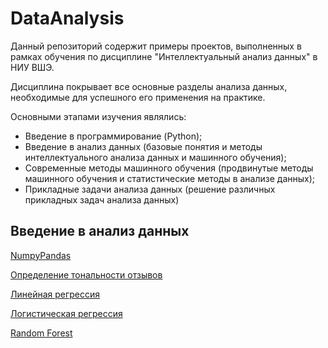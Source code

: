 # DataAnalysis
Данный репозиторий содержит примеры проектов, выполненных в рамках обучения по дисциплине "Интеллектуальный анализ данных" в НИУ ВШЭ.

Дисциплина покрывает все основные разделы анализа данных, необходимые для успешного его применения на практике.

Основными этапами изучения являлись:
<ul>
  <li>Введение в программирование (Python);</li>
  <li>Введение в анализ данных (базовые понятия и методы интеллектуального анализа данных и машинного обучения);</li>
  <li>Современные методы машинного обучения (продвинутые методы машинного обучения и статистические методы в анализе данных);</li>
  <li>Прикладные задачи анализа данных (решение различных прикладных задач анализа данных)</li>
</ul>

## Введение в анализ данных
<a href=https://github.com/Khorinm/DataAnalysis/blob/master/Numpy%20Pandas.ipynb>NumpyPandas</a><p>
<a href=https://github.com/Khorinm/DataAnalysis/blob/master/Определение%20тональности%20отзывов.ipynb>Определение тональности отзывов</a><p>
<a href=http://nbviewer.jupyter.org/gist/Khorinm/b4ea00b8a19e580cc179a7973952f136>Линейная регрессия</a><p>
<a href=https://github.com/Khorinm/DataAnalysis/blob/master/Numpy%20Pandas.ipynb>Логистическая регрессия</a><p>
<a href=http://nbviewer.jupyter.org/gist/Khorinm/4da526b3e90a6a923bfb72f267b5d309>Random Forest</a><p>
